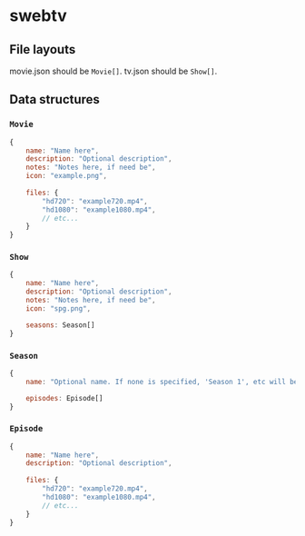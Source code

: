 # swebtv

## File layouts

movie.json should be `Movie[]`.
tv.json should be `Show[]`.

## Data structures

### `Movie`

```js
{
    name: "Name here",
    description: "Optional description",
    notes: "Notes here, if need be",
    icon: "example.png",
    
    files: {
        "hd720": "example720.mp4",
        "hd1080": "example1080.mp4",
        // etc...
    }
}
```

### `Show`

```js
{
    name: "Name here",
    description: "Optional description",
    notes: "Notes here, if need be",
    icon: "spg.png",

    seasons: Season[]
}
```

### `Season`

```js
{
    name: "Optional name. If none is specified, 'Season 1', etc will be used in place.",

    episodes: Episode[]
}
```

### `Episode`

```js
{
    name: "Name here",
    description: "Optional description",
    
    files: {
        "hd720": "example720.mp4",
        "hd1080": "example1080.mp4",
        // etc...
    }
}
```